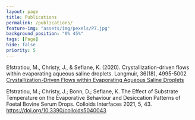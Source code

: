 ```yaml
---
layout: page
title: Publications
permalink: /publications/
feature-img: "assets/img/pexels/P7.jpg"
background_position: "0% 45%"
tags: [Page]
hide: false
priority: 5
---
```


Efstratiou, M., Christy, J., & Sefiane, K. (2020). Crystallization-driven flows within evaporating aqueous saline droplets. Langmuir, 36(18), 4995-5002
[Crystallization-Driven Flows within Evaporating Aqueous Saline Droplets](https://pubs.acs.org/doi/abs/10.1021/acs.langmuir.0c00576)

Efstratiou, M.; Christy, J.; Bonn, D.; Sefiane, K. The Effect of Substrate Temperature on the Evaporative Behaviour and Desiccation Patterns of Foetal Bovine Serum Drops. Colloids Interfaces 2021, 5, 43. https://doi.org/10.3390/colloids5040043
